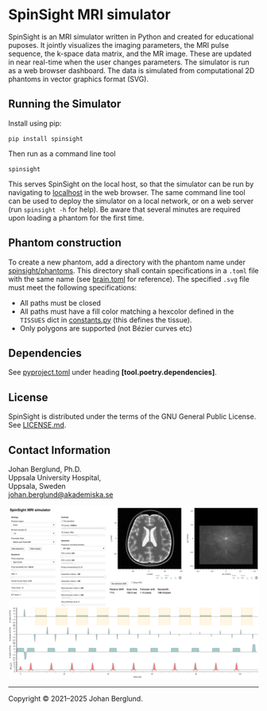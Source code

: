 SpinSight MRI simulator
===
SpinSight is an MRI simulator written in Python and created for educational puposes. It jointly visualizes the imaging parameters, the MRI pulse sequence, the k-space data matrix, and the MR image. These are updated in near real-time when the user changes parameters. The simulator is run as a web browser dashboard. The data is simulated from computational 2D phantoms in vector graphics format (SVG).

Running the Simulator
---
Install using pip: 
```
pip install spinsight
```
Then run as a command line tool
```
spinsight
```
This serves SpinSight on the local host, so that the simulator can be run by navigating to [localhost](http://localhost) in the web browser. The same command line tool can be used to deploy the simulator on a local network, or on a web server (run `spinsight -h` for help). Be aware that several minutes are required upon loading a phantom for the first time.  

Phantom construction
--------------------
To create a new phantom, add a directory with the phantom name under [spinsight/phantoms](./spinsight/phantoms). This directory shall contain specifications in a `.toml` file with the same name (see [brain.toml](./spinsight/phantoms/brain/brain.toml) for reference). The specified `.svg` file must meet the following specifications:
* All paths must be closed
* All paths must have a fill color matching a hexcolor defined in the `TISSUES` dict in [constants.py](./spinsight/constants.py) (this defines the tissue).
* Only polygons are supported (not Bézier curves etc)

Dependencies
------------
See [pyproject.toml](./pyproject.toml) under heading **[tool.poetry.dependencies]**. 

License
-------
SpinSight is distributed under the terms of the GNU General Public License. See [LICENSE.md](./LICENSE.md).

Contact Information
-------------------
Johan Berglund, Ph.D.  
Uppsala University Hospital,  
Uppsala, Sweden  
johan.berglund@akademiska.se

![](spinsight.png)

---
Copyright © 2021–2025 Johan Berglund.